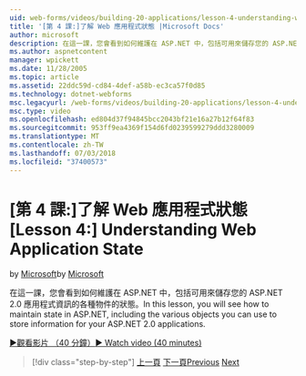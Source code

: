 ```yaml
---
uid: web-forms/videos/building-20-applications/lesson-4-understanding-web-application-state
title: '[第 4 課:]了解 Web 應用程式狀態 |Microsoft Docs'
author: microsoft
description: 在這一課，您會看到如何維護在 ASP.NET 中，包括可用來儲存您的 ASP.NET 2.0 應用程式資訊的各種物件的狀態...
ms.author: aspnetcontent
manager: wpickett
ms.date: 11/28/2005
ms.topic: article
ms.assetid: 22ddc59d-cd84-4def-a58b-ec3ca57f0d85
ms.technology: dotnet-webforms
msc.legacyurl: /web-forms/videos/building-20-applications/lesson-4-understanding-web-application-state
msc.type: video
ms.openlocfilehash: ed804d37f94845bcc2043bf21e16a27b12f64f83
ms.sourcegitcommit: 953ff9ea4369f154d6fd0239599279ddd3280009
ms.translationtype: MT
ms.contentlocale: zh-TW
ms.lasthandoff: 07/03/2018
ms.locfileid: "37400573"
---
```

<a name="lesson-4-understanding-web-application-state"></a><span data-ttu-id="ce300-103">[第 4 課:]了解 Web 應用程式狀態</span><span class="sxs-lookup"><span data-stu-id="ce300-103">[Lesson 4:] Understanding Web Application State</span></span>
====================
<span data-ttu-id="ce300-104">by [Microsoft](https://github.com/microsoft)</span><span class="sxs-lookup"><span data-stu-id="ce300-104">by [Microsoft](https://github.com/microsoft)</span></span>

<span data-ttu-id="ce300-105">在這一課，您會看到如何維護在 ASP.NET 中，包括可用來儲存您的 ASP.NET 2.0 應用程式資訊的各種物件的狀態。</span><span class="sxs-lookup"><span data-stu-id="ce300-105">In this lesson, you will see how to maintain state in ASP.NET, including the various objects you can use to store information for your ASP.NET 2.0 applications.</span></span>

[<span data-ttu-id="ce300-106">&#9654;觀看影片 （40 分鐘）</span><span class="sxs-lookup"><span data-stu-id="ce300-106">&#9654; Watch video (40 minutes)</span></span>](https://channel9.msdn.com/Blogs/ASP-NET-Site-Videos/lesson-4-understanding-web-application-state)

> [!div class="step-by-step"]
> <span data-ttu-id="ce300-107">[上一頁](lesson-3-understanding-more-about-events-and-postback.md)
> [下一頁](lesson-5-debugging-and-tracing-your-website.md)</span><span class="sxs-lookup"><span data-stu-id="ce300-107">[Previous](lesson-3-understanding-more-about-events-and-postback.md)
[Next](lesson-5-debugging-and-tracing-your-website.md)</span></span>
